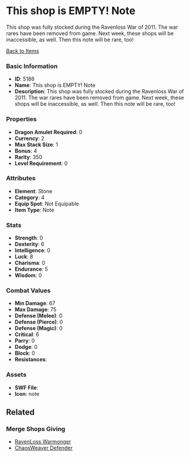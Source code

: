 # This shop is EMPTY! Note

This shop was fully stocked during the Ravenloss War of 2011. The war rares have been removed from game. Next week, these shops will be inaccessible, as well. Then this note will be rare, too!

[Back to Items](../items.md)

### Basic Information

- **ID**: 5186
- **Name**: This shop is EMPTY! Note
- **Description**: This shop was fully stocked during the Ravenloss War of 2011. The war rares have been removed from game. Next week, these shops will be inaccessible, as well. Then this note will be rare, too!

### Properties

- **Dragon Amulet Required**: 0
- **Currency**: 2
- **Max Stack Size**: 1
- **Bonus**: 4
- **Rarity**: 350
- **Level Requirement**: 0

### Attributes

- **Element**: Stone
- **Category**: 4
- **Equip Spot**: Not Equipable
- **Item Type**: Note

### Stats

- **Strength**: 0
- **Dexterity**: 6
- **Intelligence**: 0
- **Luck**: 8
- **Charisma**: 0
- **Endurance**: 5
- **Wisdom**: 0

### Combat Values

- **Min Damage**: 67
- **Max Damage**: 75
- **Defense (Melee)**: 0
- **Defense (Pierce)**: 0
- **Defense (Magic)**: 0
- **Critical**: 6
- **Parry**: 0
- **Dodge**: 0
- **Block**: 0
- **Resistances**: 

### Assets

- **SWF File**: 
- **Icon**: note

## Related

### Merge Shops Giving

- [RavenLoss Warmonger](../merge-shops/82-ravenloss-warmonger.md)
- [ChaosWeaver Defender](../merge-shops/83-chaosweaver-defender.md)

